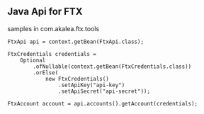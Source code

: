 ## Java Api for FTX

samples in com.akalea.ftx.tools

```
FtxApi api = context.getBean(FtxApi.class);

FtxCredentials credentials =
    Optional
        .ofNullable(context.getBean(FtxCredentials.class))
        .orElse(
            new FtxCredentials()
                .setApiKey("api-key")
                .setApiSecret("api-secret"));

FtxAccount account = api.accounts().getAccount(credentials);
```

